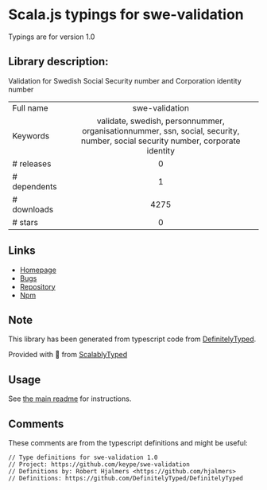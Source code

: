 
# Scala.js typings for swe-validation

Typings are for version 1.0

## Library description:
Validation for Swedish Social Security number and Corporation identity number

|                    |                 |
| ------------------ | :-------------: |
| Full name          | swe-validation |
| Keywords           | validate, swedish, personnummer, organisationnummer, ssn, social, security, number, social security number, corporate identity |
| # releases         | 0 |
| # dependents       | 1 |
| # downloads        | 4275 |
| # stars            | 0 |

## Links
- [Homepage](https://github.com/keype/swe-validation)
- [Bugs](https://github.com/keype/swe-validation/issues)
- [Repository](https://github.com/keype/swe-validation)
- [Npm](https://www.npmjs.com/package/swe-validation)
    


## Note
This library has been generated from typescript code from [DefinitelyTyped](https://definitelytyped.org).

Provided with :purple_heart: from [ScalablyTyped](https://github.com/oyvindberg/ScalablyTyped)

## Usage
See [the main readme](../../readme.md) for instructions.

## Comments

These comments are from the typescript definitions and might be useful:
```
// Type definitions for swe-validation 1.0
// Project: https://github.com/keype/swe-validation
// Definitions by: Robert Hjalmers <https://github.com/hjalmers>
// Definitions: https://github.com/DefinitelyTyped/DefinitelyTyped

```

